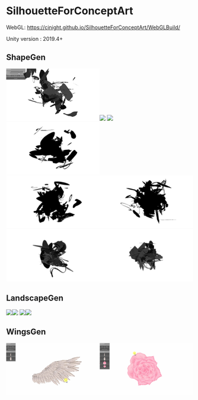 # SilhouetteForConceptArt

WebGL: https://cinight.github.io/SilhouetteForConceptArt/WebGLBuild/

Unity version : 2019.4+

## ShapeGen

<img src="READMEImages/ShapeGen_01.gif" width="50%"><img src="READMEImages/02.PNG" width="50%">
<img src="READMEImages/03.PNG" width="50%"><img src="READMEImages/07.jpg" width="50%">
<img src="READMEImages/05.jpg" width="50%"><img src="READMEImages/06.jpg" width="50%">
<img src="READMEImages/09.jpg" width="50%"><img src="READMEImages/10.jpg" width="50%">

## LandscapeGen

<img src="READMEImages/Landscape01.PNG" width="50%"><img src="READMEImages/Landscape02.PNG" width="50%">
<img src="READMEImages/Landscape03.PNG" width="50%"><img src="READMEImages/Landscape04.PNG" width="50%">

## WingsGen

<img src="READMEImages/WingsGen_01.gif" width="50%"><img src="READMEImages/WingsGen_02.gif" width="50%">
